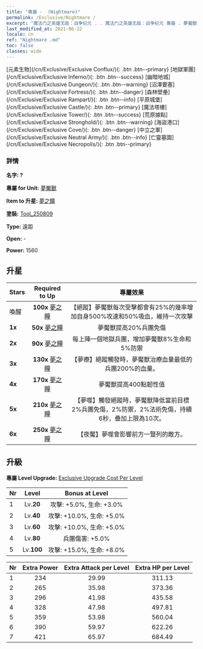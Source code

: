 ```yaml
---
title: "專屬 -  (Nightmare)"
permalink: /Exclusive/Nightmare /
excerpt: "魔法门之英雄无敌：战争纪元 . . 魔法门之英雄无敌：战争纪元 專屬 . 夢魘獸 專屬."
last_modified_at: 2021-06-22
locale: cn
ref: "Nightmare .md"
toc: false
classes: wide
---
```

 [元素生物](/cn/Exclusive/Exclusive Conflux/){: .btn .btn--primary} [地獄軍團](/cn/Exclusive/Exclusive Inferno/){: .btn .btn--success} [幽暗地城](/cn/Exclusive/Exclusive Dungeon/){: .btn .btn--warning} [沼澤要塞](/cn/Exclusive/Exclusive Fortress/){: .btn .btn--danger} [森林壁壘](/cn/Exclusive/Exclusive Rampart/){: .btn .btn--info} [平原城堡](/cn/Exclusive/Exclusive Castle/){: .btn .btn--primary} [魔法塔樓](/cn/Exclusive/Exclusive Tower/){: .btn .btn--success} [荒原據點](/cn/Exclusive/Exclusive Stronghold/){: .btn .btn--warning} [海盜港口](/cn/Exclusive/Exclusive Cove/){: .btn .btn--danger} [中立之軍](/cn/Exclusive/Exclusive Neutral Army/){: .btn .btn--info} [亡靈墓園](/cn/Exclusive/Exclusive Necropolis/){: .btn .btn--primary} 

### 詳情
 **名字: ?** 

 **專屬 for Unit:** [夢魘獸](/cn/units/Nightmare/) 

 **Item to 升星:** [夢之瞳](/cn/Items/con_985/)

 **塗裝:** [Tool_250809](/cn/Items/con_653/)

 **Type:** 遠距

 **Open:** -

 **Power:** 1560

## 升星

  |     Stars    |  Required to Up | 專屬效果 |
  |:-------------|:---------------:|:---------------:|
  |  喚醒  | **100x** [夢之瞳](/cn/Items/con_985/) | 【絕蹤】夢魘獸每次受擊都會有25%的幾率增加自身500%攻速和50%吸血，維持一次攻擊 |
  | **1x** <i class="fas fa-star"/> | **50x** [夢之瞳](/cn/Items/con_985/) | 夢魘獸提高20%兵團免傷 |
  | **2x** <i class="fas fa-star"/> | **90x** [夢之瞳](/cn/Items/con_985/) | 每上陣一個地獄兵團，增加夢魘獸8%生命和5%防禦 |
  | **3x** <i class="fas fa-star"/> | **130x** [夢之瞳](/cn/Items/con_985/) | 【夢療】絕蹤觸發時，夢魘獸治療血量最低的兵團200%的血量。 |
  | **4x** <i class="fas fa-star"/> | **170x** [夢之瞳](/cn/Items/con_985/) | 夢魘獸提高400點韌性值 |
  | **5x** <i class="fas fa-star"/> | **210x** [夢之瞳](/cn/Items/con_985/) | 【夢噬】觸發絕蹤時，夢魘獸降低當前目標2%兵團免傷，2%防禦，2%法術免傷，持續6秒，疊加上限為10次。 |
  | **6x** <i class="fas fa-star"/> | **250x** [夢之瞳](/cn/Items/con_985/) | 【夜魘】夢噬會影響前方一豎列的敵方。 |


## 升級
 **專屬 Level Upgrade:** [Exclusive Upgrade Cost Per Level](/Exclusive/ExclusiveUpgradeCostPerLevel/)

  |  Nr  |   Level  | Bonus at Level |
  |:-----|:--------:|:--------------:|
  | 1 | Lv.**20** | 攻擊: +5.0%, 生命: +3.0% |
  | 2 | Lv.**40** | 攻擊: +10.0%, 生命: +5.0% |
  | 3 | Lv.**60** | 攻擊: +10.0%, 生命: +5.0% |
  | 4 | Lv.**80** | 兵團傷害: +5.0% |
  | 5 | Lv.**100** | 攻擊: +15.0%, 生命: +8.0% |


  |  Nr  |  Extra Power | Extra Attack per Level | Extra HP per Level |
  |:-----|:--------:|:--------:|:--------:|
  | 1 | 234 | 29.99 | 311.13 |
  | 2 | 265 | 35.98 | 373.36 |
  | 3 | 296 | 41.98 | 435.58 |
  | 4 | 328 | 47.98 | 497.81 |
  | 5 | 359 | 53.98 | 560.04 |
  | 6 | 390 | 59.97 | 622.26 |
  | 7 | 421 | 65.97 | 684.49 |


